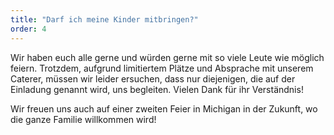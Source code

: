 ```yaml
---
title: "Darf ich meine Kinder mitbringen?"
order: 4
---
```


Wir haben euch alle gerne und würden gerne mit so viele Leute wie möglich feiern. Trotzdem, aufgrund limitiertem Plätze und Absprache mit unserem Caterer, müssen wir leider ersuchen, dass nur diejenigen, die auf der Einladung genannt wird, uns begleiten. Vielen Dank für ihr Verständnis!

Wir freuen uns auch auf einer zweiten Feier in Michigan in der Zukunft, wo die ganze Familie willkommen wird!
